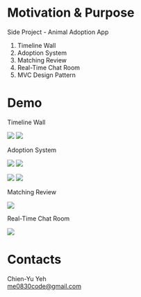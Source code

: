# Motivation & Purpose
Side Project - Animal Adoption App

1. Timeline Wall
2. Adoption System
3. Matching Review
4. Real-Time Chat Room
5. MVC Design Pattern 

# Demo
Timeline Wall

![](https://i.imgur.com/jq9cNms.gif)
![](https://i.imgur.com/Ocb0PDP.gif)

Adoption System

![](http://i.imgur.com/PoKj27S.gif)
![](http://i.imgur.com/idqwuuX.gif)

![](http://i.imgur.com/SXIT7Fh.gif)
![](http://i.imgur.com/YAaOBkF.gif)

Matching Review

![](https://i.imgur.com/B4Xa8D7.gif)

Real-Time Chat Room

![](http://i.imgur.com/fF6ylJH.gif)

# Contacts
Chien-Yu Yeh
<br>me0830code@gmail.com
